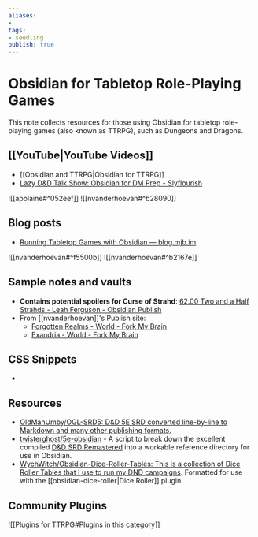 ```yaml
---
aliases: 
- 
tags:
- seedling
publish: true
---
```


# Obsidian for Tabletop Role-Playing Games

This note collects resources for those using Obsidian for tabletop role-playing games (also known as TTRPG), such as Dungeons and Dragons. 

## [[YouTube|YouTube Videos]]

- [[Obsidian and TTRPG|Obsidian for TTRPG]]
- [Lazy D&D Talk Show: Obsidian for DM Prep - Slyflourish](https://www.youtube.com/watch?v=Dh1nybxv_vQ&t=235s)

![[apolaine#^052eef]]
![[nvanderhoevan#^b28090]]

## Blog posts

- [Running Tabletop Games with Obsidian — blog.mjb.im](https://blog.mjb.im/running-tabletop-games-with-obsidian)

![[nvanderhoevan#^f5500b]]
![[nvanderhoevan#^b2167e]]


## Sample notes and vaults

- **Contains potential spoilers for Curse of Strahd**: [62.00 Two and a Half Strahds - Leah Ferguson - Obsidian Publish](https://publish.obsidian.md/leah/60+Games/62+Two+and+a+Half+Strahds/62.00+Two+and+a+Half+Strahds)
- From [[nvanderhoevan]]'s Publish site:
	- [Forgotten Realms - World - Fork My Brain](https://notes.nicolevanderhoeven.com/ForgottenRealms/World)
	- [Exandria - World - Fork My Brain](https://notes.nicolevanderhoeven.com/Exandria/World)

## CSS Snippets

- 

## Resources

- [OldManUmby/OGL-SRD5: D&D 5E SRD converted line-by-line to Markdown and many other publishing formats.](https://github.com/OldManUmby/OGL-SRD5)
- [twisterghost/5e-obsidian](https://github.com/twisterghost/5e-obsidian) - A script to break down the excellent compiled [D&D SRD Remastered](https://github.com/Umbyology/OGL-SRD5) into a workable reference directory for use in Obsidian.
- [WychWitch/Obsidian-Dice-Roller-Tables: This is a collection of Dice Roller Tables that I use to run my DND campaigns](https://github.com/WychWitch/Obsidian-Dice-Roller-Tables). Formatted for use with the [[obsidian-dice-roller|Dice Roller]] plugin.


## Community Plugins

![[Plugins for TTRPG#Plugins in this category]]